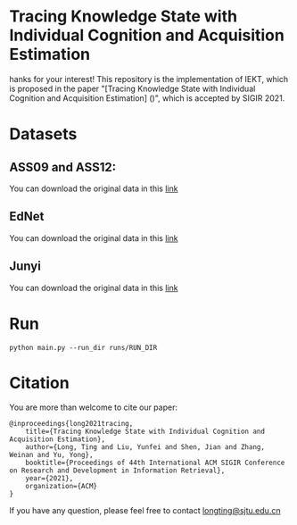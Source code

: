 # Tracing Knowledge State with Individual Cognition and Acquisition Estimation
hanks for your interest! This repository is the implementation of IEKT, which is proposed in the paper "[Tracing Knowledge State with Individual Cognition and Acquisition Estimation] ()", which is accepted by SIGIR 2021.
# Datasets
## ASS09 and ASS12: 
You can download the original data in this [link](https://sites.google.com/site/assistmentsdata/home/assistment-2009-2010-data/skill-builder-data-2009-2010)
## EdNet
You can download the original data in this [link](https://github.com/riiid/ednet)
## Junyi
You can download the original data in this [link](https://www.kaggle.com/junyiacademy/learning-activity-public-dataset-by-junyi-academy)
# Run
```
python main.py --run_dir runs/RUN_DIR
```
# Citation
You are more than welcome to cite our paper:
```
@inproceedings{long2021tracing,
	title={Tracing Knowledge State with Individual Cognition and Acquisition Estimation},
	author={Long, Ting and Liu, Yunfei and Shen, Jian and Zhang, Weinan and Yu, Yong},
	booktitle={Proceedings of 44th International ACM SIGIR Conference on Research and Development in Information Retrieval},
	year={2021},
	organization={ACM}
}
```
If you have any question, please feel free to contact longting@sjtu.edu.cn
